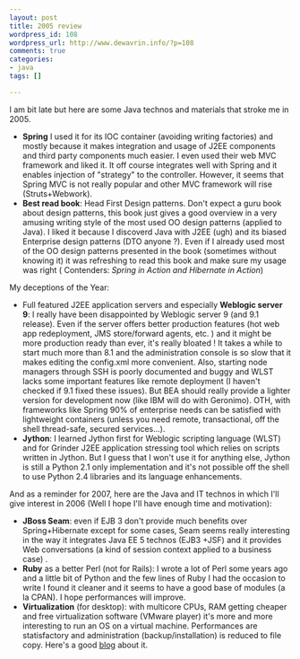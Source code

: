 ```yaml
--- 
layout: post
title: 2005 review
wordpress_id: 108
wordpress_url: http://www.dewavrin.info/?p=108
comments: true
categories: 
- java
tags: []

---
```


I am bit late but here are some Java technos and materials that stroke me in 2005.

- **Spring** I used it for its IOC container (avoiding writing factories) and mostly because it makes integration and usage of J2EE components and third party components much easier. I even used their web MVC framework and liked it. It off course integrates well with Spring and it enables injection of "strategy" to the controller. However, it seems that Spring MVC is not really popular and other MVC framework will rise (Struts+Webwork). 
- **Best read book**: Head First Design patterns.
Don't expect a guru book about design patterns, this book just gives a good overview in a very amusing writing style of the most used OO design patterns (applied to Java). I liked it because I discoverd Java with J2EE (ugh) and its biased Enterprise design patterns (DTO anyone ?). Even if I already used most of the OO design patterns presented in the book (sometimes without knowing it) it was refreshing to read this book and make sure my usage was right ( Contenders: _Spring in Action and Hibernate in Action_)


My deceptions of the Year:
- Full featured J2EE application servers and especially **Weblogic server 9**: I really have been disappointed by Weblogic server 9 (and 9.1 release). Even if the server offers better production features (hot web app redeployment, JMS store/forward agents, etc. ) and it might be more production ready than ever, it's really bloated ! It takes a while to start much more than 8.1 and the administration console is so slow that it makes editing the config.xml more convenient. Also, starting node managers through SSH is poorly documented and buggy  and WLST lacks some important features like remote deployment (I haven't checked if 9.1 fixed these issues).  But BEA should really provide a lighter version for development now (like IBM will do with Geronimo). OTH, with frameworks like Spring 90% of enterprise needs can be satisfied with lightweight containers (unless you need remote, transactional, off the shell thread-safe, secured services...).
- **Jython**: I learned Jython first for Weblogic scripting language (WLST) and for Grinder J2EE application stressing tool which relies on scripts written in Jython. But I guess that I won't use it for anything else, Jython is still a Python 2.1 only implementation and it's not possible off the shell to use Python 2.4 libraries and its language enhancements.

And as a reminder for 2007, here are the Java and IT technos in which I'll give interest in 2006 (Well I hope I'll have enough time and motivation):
- **JBoss Seam**: even if EJB 3 don't provide much benefits over Spring+Hibernate except for some cases, Seam seems really interesting in the way it integrates Java EE 5 technos (EJB3 +JSF) and it provides Web conversations (a kind of session context applied to a business case) . 
- **Ruby** as a better Perl (not for Rails): I wrote a lot of Perl some years ago and a little bit of Python and the few lines of Ruby I had the occasion to write I found it cleaner and it seems to have a good base of modules (a la CPAN). I hope performances will improve.
- **Virtualization** (for desktop): with multicore CPUs, RAM getting cheaper and free virtualization software (VMware player) it's more and more interesting to run an OS on a virtual machine. Performances are statisfactory and administration (backup/installation) is reduced to file copy. Here's a good [blog](http://www.virtualization.info) about it.


